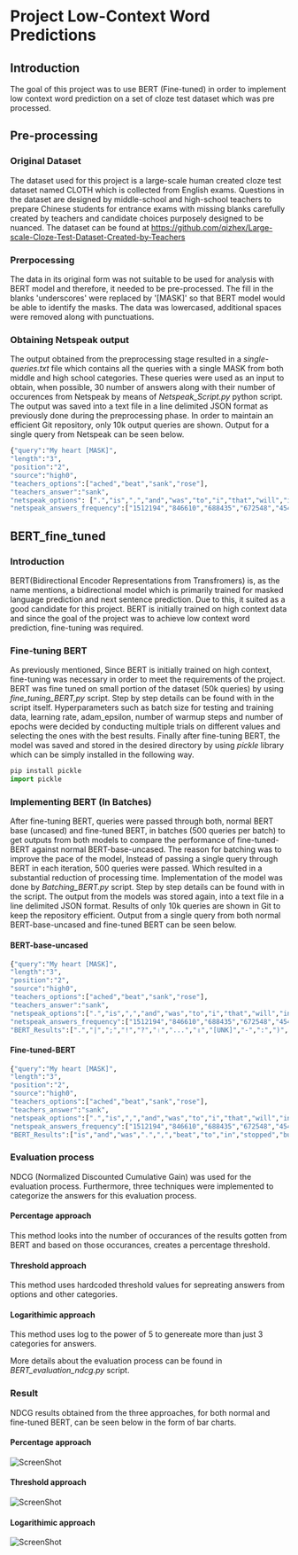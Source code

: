 # Project Low-Context Word Predictions

## Introduction
The goal of this project was to use BERT (Fine-tuned) in order to implement low context word prediction on a set of cloze test dataset which was pre processed. 
## Pre-processing

### Original Dataset
The dataset used for this project is a large-scale human created cloze test dataset named CLOTH which is collected from English exams. Questions in the dataset are designed by middle-school and high-school teachers to prepare Chinese students for entrance exams with missing blanks carefully created by teachers and candidate choices purposely designed to be nuanced. The dataset can be found at <https://github.com/qizhex/Large-scale-Cloze-Test-Dataset-Created-by-Teachers>

### Prerpocessing
The data in its original form was not suitable to be used for analysis with BERT model and therefore, it needed to be pre-processed. The fill in the blanks 'underscores' were replaced by '[MASK]' so that BERT model would be able to identify the masks. The data was lowercased, additional spaces were removed along with punctuations. 
### Obtaining Netspeak output
The output obtained from the preprocessing stage resulted in a *single-queries.txt* file which contains all the queries with a single MASK from both middle and high school categories. These queries were used as an input to obtain, when possible, 30 number of answers along with their number of occurences from Netspeak by means of *Netspeak_Script.py* python script. The output was saved into a text file in a line delimited JSON format as previously done during the preprocessing phase. In order to maintain an efficient Git repository, only 10k output queries are shown. Output for a single query from Netspeak can be seen below.
```python
{"query":"My heart [MASK]",  
"length":"3",  
"position":"2",  
"source":"high0",  
"teachers_options":["ached","beat","sank","rose"],  
"teachers_answer":"sank",  
"netspeak_options": [".","is",",","and","was","to","i","that","will","in","for",";","!","goes","with","beat","has","sank","out","as","would","?","lyrics","of","the","at","on","belongs","beats","you"],   "netspeak_answer": ".",  
"netspeak_answers_frequency":["1512194","846610","688435","672548","454055","448625","251084","219633","205496","174502","160410","159738","149477","146513","143640","102625","100204","88209","79264","78106","76542","72819","72204","64346","62434","62420","61099","54787","53909","52447"]}  
```

## BERT_fine_tuned

### Introduction
BERT(Bidirectional Encoder Representations from Transfromers) is, as the name mentions, a bidirectional model which is primarily trained for masked language prediction and next sentence prediction. Due to this, it suited as a good candidate for this project. BERT is initially trained on high context data and since the goal of the project was to achieve low context word prediction, fine-tuning was required.

### Fine-tuning BERT
As previously mentioned, Since BERT is initially trained on high context, fine-tuning was necessary in order to meet the requirements of the project. BERT was fine tuned on small portion of the dataset (50k queries) by using *fine_tuning_BERT,py* script. Step by step details can be found with in the script itself. Hyperparameters such as batch size for testing and training data, learning rate, adam_epsilon, number of warmup steps and number of epochs were decided by conducting multiple trials on different values and selecting the ones with the best results. Finally after fine-tuning BERT, the model was saved and stored in the desired directory by using *pickle* library which can be simply installed in the following way.

```python
pip install pickle
import pickle
```
### Implementing BERT (In Batches)
After fine-tuning BERT, queries were passed through both, normal BERT base (uncased) and fine-tuned BERT, in batches (500 queries per batch) to get outputs from both models to compare the performance of fine-tuned-BERT against normal BERT-base-uncased. The reason for batching was to improve the pace of the model, Instead of passing a single query through BERT in each iteration, 500 queries were passed. Which resulted in a substantial reduction of processing time. Implementation of the model was done by *Batching_BERT.py* script. Step by step details can be found with in the script. The output from the models was stored again, into a text file in a line delimited JSON format. Results of only 10k queries are shown in Git to keep the repository efficient. Output from a single query from both normal BERT-base-uncased and fine-tuned BERT can be seen below.
#### BERT-base-uncased
```python
{"query":"My heart [MASK]",
"length":"3",
"position":"2",
"source":"high0",
"teachers_options":["ached","beat","sank","rose"],
"teachers_answer":"sank",
"netspeak_options":[".","is",",","and","was","to","i","that","will","in","for",";","!","goes","with","beat","has","sank","out","as","would","?","lyrics","of","the","at","on","belongs","beats","you"],"netspeak_answer":".",
"netspeak_answers_frequency":["1512194","846610","688435","672548","454055","448625","251084","219633","205496","174502","160410","159738","149477","146513","143640","102625","100204","88209","79264","78106","76542","72819","72204","64346","62434","62420","61099","54787","53909","52447"],
"BERT_Results":[".","|",";","!","?","।","...","॥","[UNK]","-",":",")","~","}","。","is","##¤","'","QUOTATION_MARK",",","beat","defaulted","．","##¦","##hita","=","(","##¨","¤","#"]}
```
#### Fine-tuned-BERT
```python
{"query":"My heart [MASK]",
"length":"3",
"position":"2",
"source":"high0",
"teachers_options":["ached","beat","sank","rose"],
"teachers_answer":"sank",
"netspeak_options":[".","is",",","and","was","to","i","that","will","in","for",";","!","goes","with","beat","has","sank","out","as","would","?","lyrics","of","the","at","on","belongs","beats","you"],"netspeak_answer":".",
"netspeak_answers_frequency":["1512194","846610","688435","672548","454055","448625","251084","219633","205496","174502","160410","159738","149477","146513","143640","102625","100204","88209","79264","78106","76542","72819","72204","64346","62434","62420","61099","54787","53909","52447"],
"BERT_Results":["is","and","was",".",",","beat","to","in","stopped","but","beating","of","rate","still","##felt","so","that","not","!","beats","as","broke","has","he","just","i","had","at","pounding","with"]}
```
### Evaluation process
NDCG (Normalized Discounted Cumulative Gain) was used for the evaluation process. Furthermore, three techniques were implemented to categorize the answers for this evaluation process.
#### Percentage approach
This method looks into the number of occurances of the results gotten from BERT and based on those occurances, creates a percentage threshold.
#### Threshold approach
This method uses hardcoded threshold values for sepreating answers from options and other categories.
#### Logarithimic approach
This method uses log to the power of 5 to genereate more than just 3 categories for answers.

More details about the evaluation process can be found in *BERT_evaluation_ndcg.py* script.

### Result
NDCG results obtained from the three approaches, for both normal and fine-tuned BERT, can be seen below in the form of bar charts.
#### Percentage approach
![ScreenShot](https://github.com/HananKhan7/Projects/blob/main/Low_Context_Word_Prediction_(LCWP)_using_fine_tuned_BERT/Outputs/percentage_type_evaluation.jpg)
#### Threshold approach
![ScreenShot](https://github.com/HananKhan7/Projects/blob/main/Low_Context_Word_Prediction_(LCWP)_using_fine_tuned_BERT/Outputs/threshold_type_evaluation.jpg)
#### Logarithimic approach
![ScreenShot](https://github.com/HananKhan7/Projects/blob/main/Low_Context_Word_Prediction_(LCWP)_using_fine_tuned_BERT/Outputs/logarithmic_type_evaluation.jpg)

